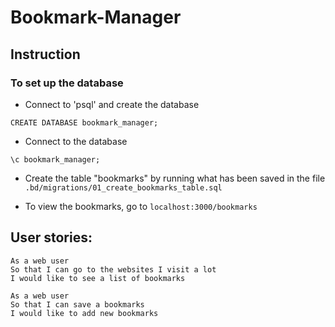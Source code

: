 # Bookmark-Manager

## Instruction

### To set up the database

- Connect to 'psql' and create the database
```
CREATE DATABASE bookmark_manager;
```
- Connect to the database
```
\c bookmark_manager;
```
- Create the table "bookmarks" by running what has been saved in the file `.bd/migrations/01_create_bookmarks_table.sql`

- To view the bookmarks, go to `localhost:3000/bookmarks`



## User stories:
```
As a web user
So that I can go to the websites I visit a lot
I would like to see a list of bookmarks

As a web user
So that I can save a bookmarks
I would like to add new bookmarks
```
